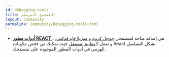 ```yaml
---
id: debugging-tools
title: التنقيح البرمجي
layout: community
permalink: community/debugging-tools.html
---
```


  * **[أدوات مطور REACT ](https://github.com/facebook/react-devtools):** هي إضافة متاحة لمتصفحي [جوجل كروم](https://chrome.google.com/webstore/detail/react-developer-tools/fmkadmapgofadopljbjfkapdkoienihi) و [موزيلا فايرفوكس](https://addons.mozilla.org/firefox/addon/react-devtools/), و تعمل كـ[تطبيق مستقل](https://github.com/facebook/react/tree/master/packages/react-devtools) حيث تمكنك من فحص مكونات React بشكل التسلسل الهرمي في ادوات المطور الموجودة على متصفحك.
